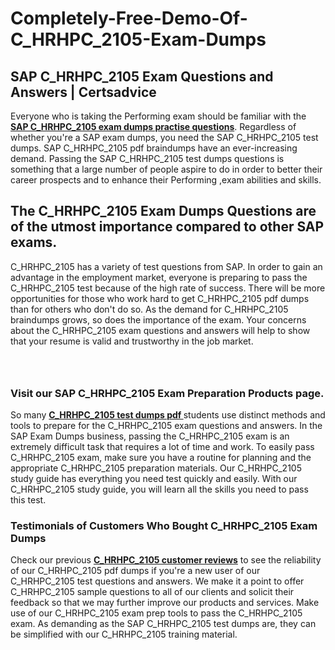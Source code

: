 # Completely-Free-Demo-Of-C_HRHPC_2105-Exam-Dumps
<h2><strong>SAP C_HRHPC_2105 Exam Questions and Answers | Certsadvice</strong></h2> <p>Everyone who is taking the Performing exam should be familiar with the <a href="http://www.certsadvice.com/sap/c_hrhpc_2105-practice-questions"><strong>SAP C_HRHPC_2105 exam dumps practise questions</strong></a>. Regardless of whether you&#39;re a SAP exam dumps, you need the SAP C_HRHPC_2105 test dumps. SAP C_HRHPC_2105 pdf braindumps have an ever-increasing demand. Passing the SAP C_HRHPC_2105 test dumps questions is something that a large number of people aspire to do in order to better their career prospects and to enhance their Performing ,exam abilities and skills.</p> <h2><strong>The C_HRHPC_2105 Exam Dumps Questions are of the utmost importance compared to other SAP exams.</strong></h2> <p>C_HRHPC_2105 has a variety of test questions from SAP. In order to gain an advantage in the employment market, everyone is preparing to pass the C_HRHPC_2105 test because of the high rate of success. There will be more opportunities for those who work hard to get C_HRHPC_2105 pdf dumps than for others who don&#39;t do so. As the demand for C_HRHPC_2105 braindumps grows, so does the importance of the exam. Your concerns about the C_HRHPC_2105 exam questions and answers will help to show that your resume is valid and trustworthy in the job market.</p> <p><a href="http://www.certsadvice.com/sap/c_hrhpc_2105-practice-questions" style="display: block; padding: 1em 0; text-align: center; "><img alt="" src="https://1.bp.blogspot.com/-RUOr8Wn-CRk/YUYAxC8kcHI/AAAAAAAAAnw/F7BbdI3tw8QDj5z8iX0vQAioQzKiUxduwCLcBGAsYHQ/s0/unnamed.jpg" /></a></p> <h3><strong>Visit our SAP C_HRHPC_2105 Exam Preparation Products page.</strong></h3> <p>So many <a href="http://www.certsadvice.com/sap/c_hrhpc_2105-practice-questions"><strong>C_HRHPC_2105 test dumps pdf </strong></a>students use distinct methods and tools to prepare for the C_HRHPC_2105 exam questions and answers. In the SAP Exam Dumps business, passing the C_HRHPC_2105 exam is an extremely difficult task that requires a lot of time and work. To easily pass C_HRHPC_2105 exam, make sure you have a routine for planning and the appropriate C_HRHPC_2105 preparation materials. Our C_HRHPC_2105 study guide has everything you need test quickly and easily. With our C_HRHPC_2105 study guide, you will learn all the skills you need to pass this test.</p> <h3><strong>Testimonials of Customers Who Bought C_HRHPC_2105 Exam Dumps</strong></h3> <p>Check our previous <a href="http://www.certsadvice.com/sap/c_hrhpc_2105-practice-questions"><strong>C_HRHPC_2105 customer reviews</strong></a> to see the reliability of our C_HRHPC_2105 pdf dumps if you&#39;re a new user of our C_HRHPC_2105 test questions and answers. We make it a point to offer C_HRHPC_2105 sample questions to all of our clients and solicit their feedback so that we may further improve our products and services. Make use of our C_HRHPC_2105 exam prep tools to pass the C_HRHPC_2105 exam. As demanding as the SAP C_HRHPC_2105 test dumps are, they can be simplified with our C_HRHPC_2105 training material.</p>

